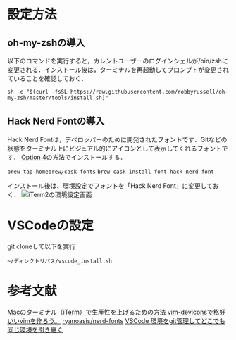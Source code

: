 # 設定方法


## oh-my-zshの導入
以下のコマンドを実行すると，カレントユーザーのログインシェルが/bin/zshに変更される．インストール後は，ターミナルを再起動してプロンプトが変更されていることを確認しておく．

```sh -c "$(curl -fsSL https://raw.githubusercontent.com/robbyrussell/oh-my-zsh/master/tools/install.sh)" ```


## Hack Nerd Fontの導入
Hack Nerd Fontは，デベロッパーのために開発されたフォントです．Gitなどの状態をターミナル上にビジュアル的にアイコンとして表示してくれるフォントです．
[Option 4](https://github.com/ryanoasis/nerd-fonts#font-installation)の方法でインストールする．

```brew tap homebrew/cask-fonts```
```brew cask install font-hack-nerd-font```

インストール後は、環境設定でフォントを「Hack Nerd Font」に変更しておく．
![iTerm2の環境設定画面](https://drive.google.com/open?id=1M-z3xru7rb9qMtPAlW13IbDHCGwHEE6W)



# VSCodeの設定
git cloneして以下を実行

```~/ディレクトリパス/vscode_install.sh```


# 参考文献
[Macのターミナル（iTerm）で生産性を上げるための方法](https://ottan.xyz/terminal-zsh-customize-20190505/)
[vim-deviconsで格好いいvimを作ろう。](https://qiita.com/park-jh/items/4358d2d33a78ec0a2b5c)
[ryanoasis/nerd-fonts](https://github.com/ryanoasis/nerd-fonts#font-installation)
[VSCode 環境をgit管理してどこでも同じ環境を引き継ぐ](https://qiita.com/miiina016/items/018331b36ecf57ed8973)
